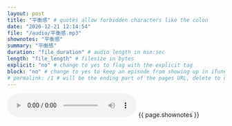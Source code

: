```yaml
---
layout: post
title: "平衡感" # quotes allow forbidden characters like the colon
date: "2020-12-21 12:14:54"
file: "/audio/平衡感.mp3"
shownotes: "平衡感"
summary: "平衡感"
duration: "file_duration" # audio length in min:sec
length: "file_length" # filesize in bytes
explicit: "no" # change to yes to flag with the explicit tag
block: "no" # change to yes to keep an episode from showing up in iTunes
# permalink: /1 # will be the ending part of the pages URL, delete to default to the title
---
```


<audio controls>
<source src="{{site.url}}{{site.baseurl}}{{ page.file }}" type="audio/x-mp3">
Your browser does not support the audio element.
</audio>
{{ page.shownotes }}
